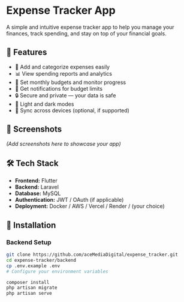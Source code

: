 # Expense Tracker App

A simple and intuitive expense tracker app to help you manage your finances, track spending, and stay on top of your financial goals.

## 🚀 Features

- 💸 Add and categorize expenses easily
- 📊 View spending reports and analytics
- 🏦 Set monthly budgets and monitor progress
- 🔔 Get notifications for budget limits
- 🔒 Secure and private — your data is safe
- 🌙 Light and dark modes
- 🔗 Sync across devices (optional, if supported)

## 📱 Screenshots

*(Add screenshots here to showcase your app)*

## 🛠️ Tech Stack

- **Frontend:** Flutter
- **Backend:** Laravel
- **Database:** MySQL
- **Authentication:** JWT / OAuth (if applicable)
- **Deployment:** Docker / AWS / Vercel / Render / (your choice)

## 🔧 Installation

### Backend Setup

```bash
git clone https://github.com/aceMediaDigital/expense_tracker.git
cd expense-tracker/backend
cp .env.example .env
# Configure your environment variables

composer install
php artisan migrate
php artisan serve
```